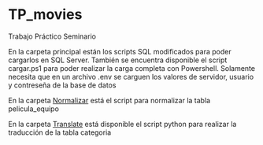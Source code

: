 # TP_movies
Trabajo Práctico Seminario

En la carpeta principal están los scripts SQL modificados para poder cargarlos en SQL Server.
También se encuentra disponible el script cargar.ps1 para poder realizar la carga completa con Powershell. Solamente necesita que en un archivo .env se carguen los valores de servidor, usuario y contreseña de la base de datos

En la carpeta [Normalizar](Normalizar) está el script para normalizar la tabla pelicula_equipo

En la carpeta [Translate](Translate) está disponible el script python para realizar la traducción de la tabla categoria
